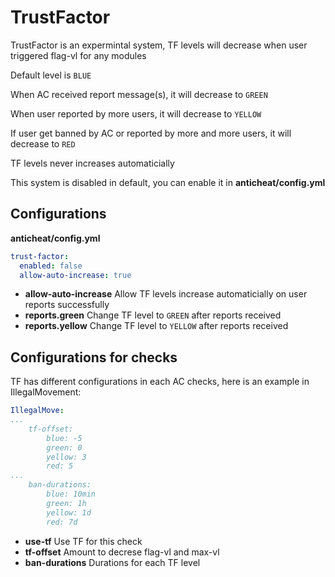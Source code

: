# TrustFactor

TrustFactor is an expermintal system, TF levels will decrease when user triggered flag-vl for any modules

Default level is ```BLUE```

When AC received report message(s), it will decrease to ```GREEN```

When user reported by more users, it will decrease to ```YELLOW```

If user get banned by AC or reported by more and more users, it will decrease to ```RED```

TF levels never increases automaticially

This system is disabled in default, you can enable it in **anticheat/config.yml**

## Configurations
**anticheat/config.yml**
```yaml
trust-factor:
  enabled: false
  allow-auto-increase: true
```

- **allow-auto-increase** Allow TF levels increase automaticially on user reports successfully 
- **reports.green** Change TF level to ```GREEN``` after reports received
- **reports.yellow** Change TF level to ```YELLOW``` after reports received

## Configurations for checks

TF has different configurations in each AC checks, here is an example in IllegalMovement:

```yaml
IllegalMove:
...
    tf-offset: 
        blue: -5
        green: 0
        yellow: 3
        red: 5
...
    ban-durations:
        blue: 10min
        green: 1h
        yellow: 1d
        red: 7d
```

- **use-tf** Use TF for this check
- **tf-offset** Amount to decrese flag-vl and max-vl
- **ban-durations** Durations for each TF level

